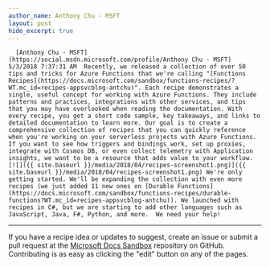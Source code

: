 ```yaml
---
author_name: Anthony Chu - MSFT
layout: post
hide_excerpt: true
---
```

      [Anthony Chu - MSFT](https://social.msdn.microsoft.com/profile/Anthony Chu - MSFT)  5/3/2018 7:37:31 AM  Recently, we released a collection of over 50 tips and tricks for Azure Functions that we're calling "[Functions Recipes](https://docs.microsoft.com/sandbox/functions-recipes/?WT.mc_id=recipes-appsvcblog-antchu)". Each recipe demonstrates a single, useful concept for working with Azure Functions. They include patterns and practices, integrations with other services, and tips that you may have overlooked when reading the documentation. With every recipe, you get a short code sample, key takeaways, and links to detailed documentation to learn more. Our goal is to create a comprehensive collection of recipes that you can quickly reference when you're working on your serverless projects with Azure Functions. If you want to see how triggers and bindings work, set up proxies, integrate with Cosmos DB, or even collect telemetry with Application insights, we want to be a resource that adds value to your workflow. [![]({{ site.baseurl }}/media/2018/04/recipes-screenshot1.png)]({{ site.baseurl }}/media/2018/04/recipes-screenshot1.png) We're only getting started. We'll be expanding the collection with even more recipes (we just added 11 new ones on [Durable Functions](https://docs.microsoft.com/sandbox/functions-recipes/durable-functions?WT.mc_id=recipes-appsvcblog-antchu)). We launched with recipes in C#, but we are starting to add other languages such as JavaScript, Java, F#, Python, and more.  We need your help!
------------------

 If you have a recipe idea or updates to suggest, create an issue or submit a pull request at the [Microsoft Docs Sandbox](https://github.com/microsoftdocs/sandbox) repository on GitHub. Contributing is as easy as clicking the "edit" button on any of the pages.     
